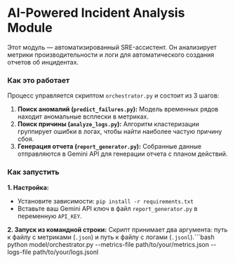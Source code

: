 # AI-Powered Incident Analysis Module

Этот модуль — автоматизированный SRE-ассистент. Он анализирует метрики производительности и логи для автоматического создания отчетов об инцидентах.

### Как это работает

Процесс управляется скриптом `orchestrator.py` и состоит из 3 шагов:
1.  **Поиск аномалий (`predict_failures.py`):** Модель временных рядов находит аномальные всплески в метриках.
2.  **Поиск причины (`analyze_logs.py`):** Алгоритм кластеризации группирует ошибки в логах, чтобы найти наиболее частую причину сбоя.
3.  **Генерация отчета (`report_generator.py`):** Собранные данные отправляются в Gemini API для генерации отчета с планом действий.

### Как запустить

**1. Настройка:**
   - Установите зависимости: `pip install -r requirements.txt`
   - Вставьте ваш Gemini API ключ в файл `report_generator.py` в переменную `API_KEY`.

**2. Запуск из командной строки:**
Скрипт принимает два аргумента: путь к файлу с метриками (`.json`) и путь к файлу с логами (`.jsonl`).```bash
python model/orchestrator.py --metrics-file path/to/your/metrics.json --logs-file path/to/your/logs.jsonl